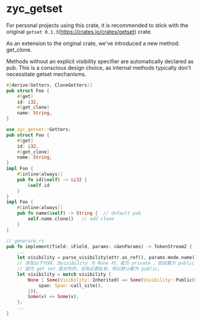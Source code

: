 # zyc_getset

For personal projects using this crate, it is recommended to stick with the original `getset 0.1.3`(https://crates.io/crates/getset) crate. 

As an extension to the original crate, we've introduced a new method: get_clone.

Methods without an explicit visibility specifier are automatically declared as pub. This is a conscious design choice, as internal methods typically don't necessitate getset mechanisms.

```rust
#[derive(Getters, CloneGetters)]
pub struct Foo {
    #[get]
    id: i32,
    #[get_clone]
    name: String,
}
```

```rust
use zyc_getset::Getters;
pub struct Foo {
    #[get]
    id: i32,
    #[get_clone]
    name: String,
}
impl Foo {
    #[inline(always)]
    pub fn id(&self) -> &i32 {
        &self.id
    }
}
impl Foo {
    #[inline(always)]
    pub fn name(&self) -> String {  // default pub
        self.name.clone()   // add clone
    }
}
```

```rust
// generate.rs
pub fn implement(field: &Field, params: &GenParams) -> TokenStream2 {
    ...
    let visibility = parse_visibility(attr.as_ref(), params.mode.name());
    // 添加以下代码，当visibility 为 None 时，或为 private ，则设置为 public
    // 因为 get set 是对外的，没有必要私有，所以默认都为 public。
    let visibility = match visibility {
        None | Some(Visibility::Inherited) => Some(Visibility::Public(syn::token::Pub {
            span: Span::call_site(),
        })),
        Some(v) => Some(v),
    };
    ...
}
```

